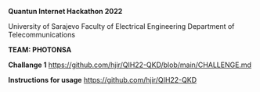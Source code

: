 **Quantun Internet Hackathon 2022**

University of Sarajevo
Faculty of Electrical Engineering
Department of Telecommunications

**TEAM: PHOTONSA**

**Challange 1** 
https://github.com/hjir/QIH22-QKD/blob/main/CHALLENGE.md

**Instructions for usage**
https://github.com/hjir/QIH22-QKD
